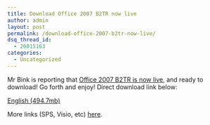 ```yaml
---
title: Download Office 2007 B2TR now live
author: admin
layout: post
permalink: /download-office-2007-b2tr-now-live/
dsq_thread_id:
  - 26015163
categories:
  - Uncategorized
---
```

Mr Bink is reporting that [Office 2007 B2TR is now live][1], and ready to download! Go forth&nbsp;and enjoy! Direct download link below:

[English (494.7mb)][2]

More links (SPS, Visio, etc) [here][3].

 [1]: http://bink.nu/Article8301.bink
 [2]: http://www.microsoft.com/downloads/details.aspx?FamilyID=b07a3387-01cf-4bc3-821a-0bb10e7a59fa&DisplayLang=en
 [3]: http://www.microsoft.com/downloads/results.aspx?pocId=4289AE77-4CBA-4A75-86F3-9FF96F68E491&freetext=2007officebeta2tr&displaylang=en